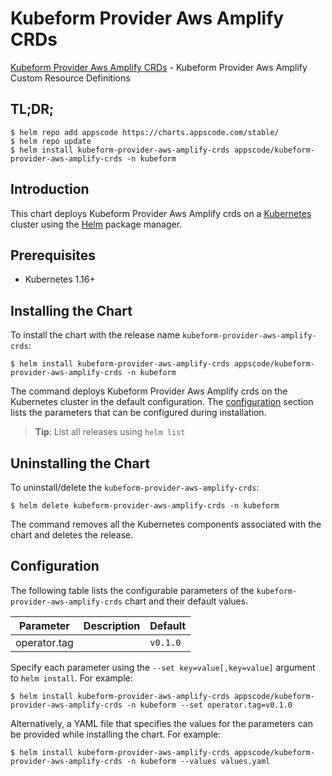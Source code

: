 # Kubeform Provider Aws Amplify CRDs

[Kubeform Provider Aws Amplify CRDs](https://github.com/kubeform) - Kubeform Provider Aws Amplify Custom Resource Definitions

## TL;DR;

```console
$ helm repo add appscode https://charts.appscode.com/stable/
$ helm repo update
$ helm install kubeform-provider-aws-amplify-crds appscode/kubeform-provider-aws-amplify-crds -n kubeform
```

## Introduction

This chart deploys Kubeform Provider Aws Amplify crds on a [Kubernetes](http://kubernetes.io) cluster using the [Helm](https://helm.sh) package manager.

## Prerequisites

- Kubernetes 1.16+

## Installing the Chart

To install the chart with the release name `kubeform-provider-aws-amplify-crds`:

```console
$ helm install kubeform-provider-aws-amplify-crds appscode/kubeform-provider-aws-amplify-crds -n kubeform
```

The command deploys Kubeform Provider Aws Amplify crds on the Kubernetes cluster in the default configuration. The [configuration](#configuration) section lists the parameters that can be configured during installation.

> **Tip**: List all releases using `helm list`

## Uninstalling the Chart

To uninstall/delete the `kubeform-provider-aws-amplify-crds`:

```console
$ helm delete kubeform-provider-aws-amplify-crds -n kubeform
```

The command removes all the Kubernetes components associated with the chart and deletes the release.

## Configuration

The following table lists the configurable parameters of the `kubeform-provider-aws-amplify-crds` chart and their default values.

|  Parameter   | Description | Default  |
|--------------|-------------|----------|
| operator.tag |             | `v0.1.0` |


Specify each parameter using the `--set key=value[,key=value]` argument to `helm install`. For example:

```console
$ helm install kubeform-provider-aws-amplify-crds appscode/kubeform-provider-aws-amplify-crds -n kubeform --set operator.tag=v0.1.0
```

Alternatively, a YAML file that specifies the values for the parameters can be provided while
installing the chart. For example:

```console
$ helm install kubeform-provider-aws-amplify-crds appscode/kubeform-provider-aws-amplify-crds -n kubeform --values values.yaml
```
